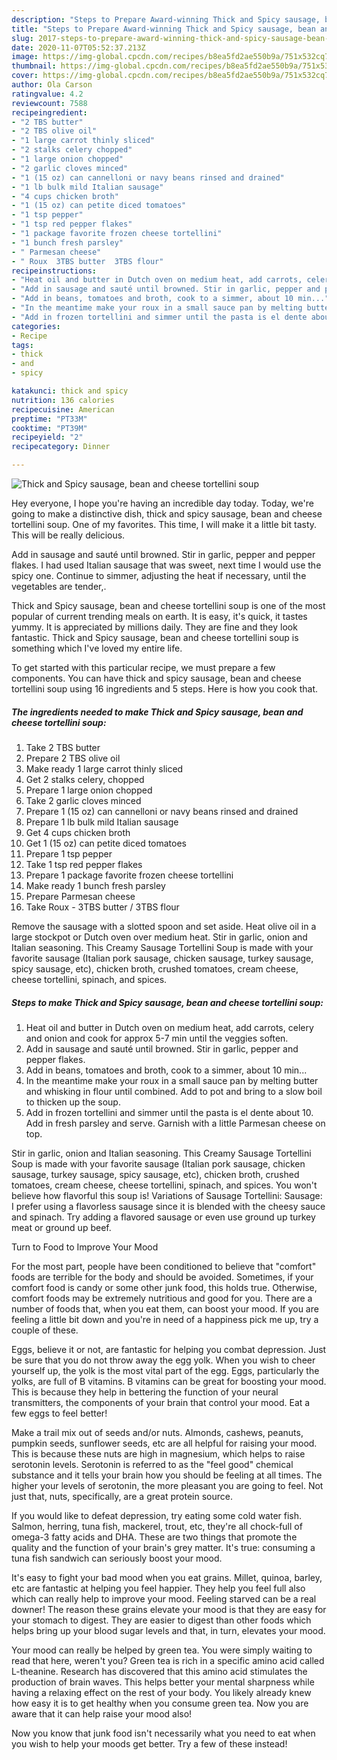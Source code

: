 ```yaml
---
description: "Steps to Prepare Award-winning Thick and Spicy sausage, bean and cheese tortellini soup"
title: "Steps to Prepare Award-winning Thick and Spicy sausage, bean and cheese tortellini soup"
slug: 2017-steps-to-prepare-award-winning-thick-and-spicy-sausage-bean-and-cheese-tortellini-soup
date: 2020-11-07T05:52:37.213Z
image: https://img-global.cpcdn.com/recipes/b8ea5fd2ae550b9a/751x532cq70/thick-and-spicy-sausage-bean-and-cheese-tortellini-soup-recipe-main-photo.jpg
thumbnail: https://img-global.cpcdn.com/recipes/b8ea5fd2ae550b9a/751x532cq70/thick-and-spicy-sausage-bean-and-cheese-tortellini-soup-recipe-main-photo.jpg
cover: https://img-global.cpcdn.com/recipes/b8ea5fd2ae550b9a/751x532cq70/thick-and-spicy-sausage-bean-and-cheese-tortellini-soup-recipe-main-photo.jpg
author: Ola Carson
ratingvalue: 4.2
reviewcount: 7588
recipeingredient:
- "2 TBS butter"
- "2 TBS olive oil"
- "1 large carrot thinly sliced"
- "2 stalks celery chopped"
- "1 large onion chopped"
- "2 garlic cloves minced"
- "1 (15 oz) can cannelloni or navy beans rinsed and drained"
- "1 lb bulk mild Italian sausage"
- "4 cups chicken broth"
- "1 (15 oz) can petite diced tomatoes"
- "1 tsp pepper"
- "1 tsp red pepper flakes"
- "1 package favorite frozen cheese tortellini"
- "1 bunch fresh parsley"
- " Parmesan cheese"
- " Roux  3TBS butter  3TBS flour"
recipeinstructions:
- "Heat oil and butter in Dutch oven on medium heat, add carrots, celery and onion and cook for approx 5-7 min until the veggies soften."
- "Add in sausage and sauté until browned. Stir in garlic, pepper and pepper flakes."
- "Add in beans, tomatoes and broth, cook to a simmer, about 10 min..."
- "In the meantime make your roux in a small sauce pan by melting butter and whisking in flour until combined. Add to pot and bring to a slow boil to thicken up the soup."
- "Add in frozen tortellini and simmer until the pasta is el dente about 10. Add in fresh parsley and serve. Garnish with a little Parmesan cheese on top."
categories:
- Recipe
tags:
- thick
- and
- spicy

katakunci: thick and spicy 
nutrition: 136 calories
recipecuisine: American
preptime: "PT33M"
cooktime: "PT39M"
recipeyield: "2"
recipecategory: Dinner

---
```



![Thick and Spicy sausage, bean and cheese tortellini soup](https://img-global.cpcdn.com/recipes/b8ea5fd2ae550b9a/751x532cq70/thick-and-spicy-sausage-bean-and-cheese-tortellini-soup-recipe-main-photo.jpg)

Hey everyone, I hope you're having an incredible day today. Today, we're going to make a distinctive dish, thick and spicy sausage, bean and cheese tortellini soup. One of my favorites. This time, I will make it a little bit tasty. This will be really delicious.

Add in sausage and sauté until browned. Stir in garlic, pepper and pepper flakes. I had used Italian sausage that was sweet, next time I would use the spicy one. Continue to simmer, adjusting the heat if necessary, until the vegetables are tender,.

Thick and Spicy sausage, bean and cheese tortellini soup is one of the most popular of current trending meals on earth. It is easy, it's quick, it tastes yummy. It is appreciated by millions daily. They are fine and they look fantastic. Thick and Spicy sausage, bean and cheese tortellini soup is something which I've loved my entire life.


To get started with this particular recipe, we must prepare a few components. You can have thick and spicy sausage, bean and cheese tortellini soup using 16 ingredients and 5 steps. Here is how you cook that.

<!--inarticleads1-->

##### The ingredients needed to make Thick and Spicy sausage, bean and cheese tortellini soup:

1. Take 2 TBS butter
1. Prepare 2 TBS olive oil
1. Make ready 1 large carrot thinly sliced
1. Get 2 stalks celery, chopped
1. Prepare 1 large onion chopped
1. Take 2 garlic cloves minced
1. Prepare 1 (15 oz) can cannelloni or navy beans rinsed and drained
1. Prepare 1 lb bulk mild Italian sausage
1. Get 4 cups chicken broth
1. Get 1 (15 oz) can petite diced tomatoes
1. Prepare 1 tsp pepper
1. Take 1 tsp red pepper flakes
1. Prepare 1 package favorite frozen cheese tortellini
1. Make ready 1 bunch fresh parsley
1. Prepare  Parmesan cheese
1. Take  Roux - 3TBS butter / 3TBS flour


Remove the sausage with a slotted spoon and set aside. Heat olive oil in a large stockpot or Dutch oven over medium heat. Stir in garlic, onion and Italian seasoning. This Creamy Sausage Tortellini Soup is made with your favorite sausage (Italian pork sausage, chicken sausage, turkey sausage, spicy sausage, etc), chicken broth, crushed tomatoes, cream cheese, cheese tortellini, spinach, and spices. 

<!--inarticleads2-->

##### Steps to make Thick and Spicy sausage, bean and cheese tortellini soup:

1. Heat oil and butter in Dutch oven on medium heat, add carrots, celery and onion and cook for approx 5-7 min until the veggies soften.
1. Add in sausage and sauté until browned. Stir in garlic, pepper and pepper flakes.
1. Add in beans, tomatoes and broth, cook to a simmer, about 10 min...
1. In the meantime make your roux in a small sauce pan by melting butter and whisking in flour until combined. Add to pot and bring to a slow boil to thicken up the soup.
1. Add in frozen tortellini and simmer until the pasta is el dente about 10. Add in fresh parsley and serve. Garnish with a little Parmesan cheese on top.


Stir in garlic, onion and Italian seasoning. This Creamy Sausage Tortellini Soup is made with your favorite sausage (Italian pork sausage, chicken sausage, turkey sausage, spicy sausage, etc), chicken broth, crushed tomatoes, cream cheese, cheese tortellini, spinach, and spices. You won&#39;t believe how flavorful this soup is! Variations of Sausage Tortellini: Sausage: I prefer using a flavorless sausage since it is blended with the cheesy sauce and spinach. Try adding a flavored sausage or even use ground up turkey meat or ground up beef. 

Turn to Food to Improve Your Mood


For the most part, people have been conditioned to believe that "comfort" foods are terrible for the body and should be avoided. Sometimes, if your comfort food is candy or some other junk food, this holds true. Otherwise, comfort foods may be extremely nutritious and good for you. There are a number of foods that, when you eat them, can boost your mood. If you are feeling a little bit down and you're in need of a happiness pick me up, try a couple of these.

Eggs, believe it or not, are fantastic for helping you combat depression. Just be sure that you do not throw away the egg yolk. When you wish to cheer yourself up, the yolk is the most vital part of the egg. Eggs, particularly the yolks, are full of B vitamins. B vitamins can be great for boosting your mood. This is because they help in bettering the function of your neural transmitters, the components of your brain that control your mood. Eat a few eggs to feel better!

Make a trail mix out of seeds and/or nuts. Almonds, cashews, peanuts, pumpkin seeds, sunflower seeds, etc are all helpful for raising your mood. This is because these nuts are high in magnesium, which helps to raise serotonin levels. Serotonin is referred to as the "feel good" chemical substance and it tells your brain how you should be feeling at all times. The higher your levels of serotonin, the more pleasant you are going to feel. Not just that, nuts, specifically, are a great protein source.

If you would like to defeat depression, try eating some cold water fish. Salmon, herring, tuna fish, mackerel, trout, etc, they're all chock-full of omega-3 fatty acids and DHA. These are two things that promote the quality and the function of your brain's grey matter. It's true: consuming a tuna fish sandwich can seriously boost your mood. 

It's easy to fight your bad mood when you eat grains. Millet, quinoa, barley, etc are fantastic at helping you feel happier. They help you feel full also which can really help to improve your mood. Feeling starved can be a real downer! The reason these grains elevate your mood is that they are easy for your stomach to digest. They are easier to digest than other foods which helps bring up your blood sugar levels and that, in turn, elevates your mood.

Your mood can really be helped by green tea. You were simply waiting to read that here, weren't you? Green tea is rich in a specific amino acid called L-theanine. Research has discovered that this amino acid stimulates the production of brain waves. This helps better your mental sharpness while having a relaxing effect on the rest of your body. You likely already knew how easy it is to get healthy when you consume green tea. Now you are aware that it can help raise your mood also!

Now you know that junk food isn't necessarily what you need to eat when you wish to help your moods get better. Try a few of these instead!

